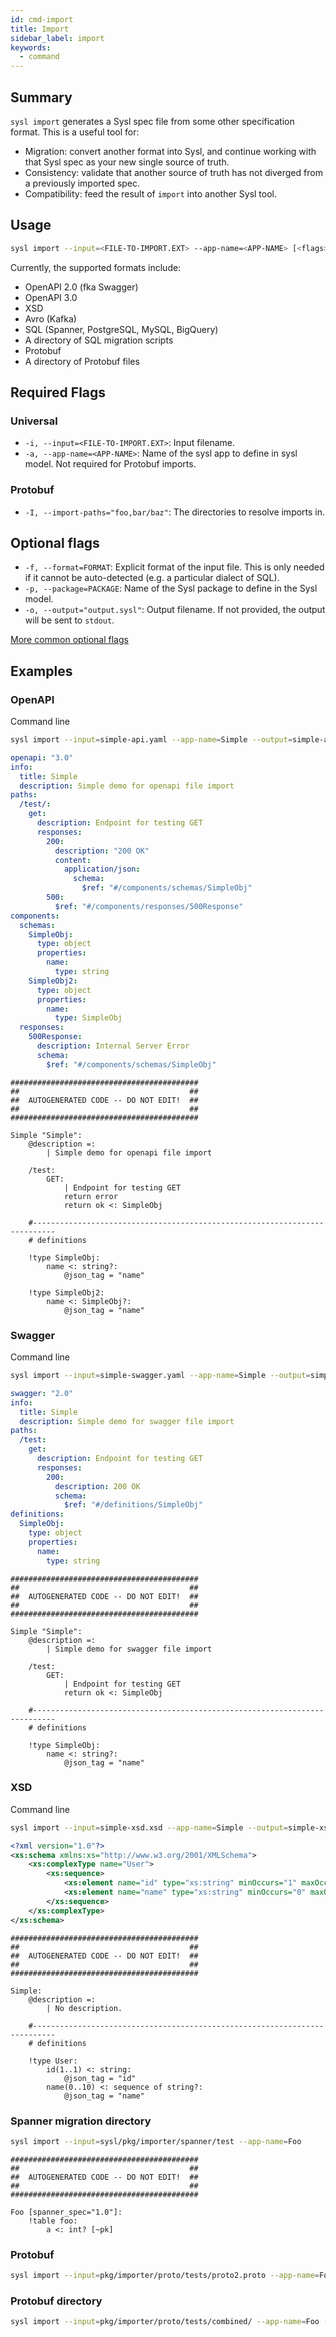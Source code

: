 ```yaml
---
id: cmd-import
title: Import
sidebar_label: import
keywords:
  - command
---
```


## Summary

`sysl import` generates a Sysl spec file from some other specification format. This is a useful tool for:

- Migration: convert another format into Sysl, and continue working with that Sysl spec as your new single source of truth.
- Consistency: validate that another source of truth has not diverged from a previously imported spec.
- Compatibility: feed the result of `import` into another Sysl tool.

## Usage

```bash
sysl import --input=<FILE-TO-IMPORT.EXT> --app-name=<APP-NAME> [<flags>]
```

Currently, the supported formats include:

- OpenAPI 2.0 (fka Swagger)
- OpenAPI 3.0
- XSD
- Avro (Kafka)
- SQL (Spanner, PostgreSQL, MySQL, BigQuery)
- A directory of SQL migration scripts
- Protobuf
- A directory of Protobuf files

## Required Flags

### Universal

- `-i, --input=<FILE-TO-IMPORT.EXT>`: Input filename.
- `-a, --app-name=<APP-NAME>`: Name of the sysl app to define in sysl model. Not required for Protobuf imports.

### Protobuf

- `-I, --import-paths="foo,bar/baz"`: The directories to resolve imports in.

## Optional flags

- `-f, --format=FORMAT`: Explicit format of the input file. This is only needed if it cannot be auto-detected (e.g. a particular dialect of SQL).
- `-p, --package=PACKAGE`: Name of the Sysl package to define in the Sysl model.
- `-o, --output="output.sysl"`: Output filename. If not provided, the output will be sent to `stdout`.

[More common optional flags](common-flags.md)

## Examples

### OpenAPI

Command line

```bash
sysl import --input=simple-api.yaml --app-name=Simple --output=simple-api.sysl
```

```yaml title="Input OpenAPI file: simple-api.yaml"
openapi: "3.0"
info:
  title: Simple
  description: Simple demo for openapi file import
paths:
  /test/:
    get:
      description: Endpoint for testing GET
      responses:
        200:
          description: "200 OK"
          content:
            application/json:
              schema:
                $ref: "#/components/schemas/SimpleObj"
        500:
          $ref: "#/components/responses/500Response"
components:
  schemas:
    SimpleObj:
      type: object
      properties:
        name:
          type: string
    SimpleObj2:
      type: object
      properties:
        name:
          type: SimpleObj
  responses:
    500Response:
      description: Internal Server Error
      schema:
        $ref: "#/components/schemas/SimpleObj"
```

```sysl title="Output Sysl file: simple-api.sysl"
##########################################
##                                      ##
##  AUTOGENERATED CODE -- DO NOT EDIT!  ##
##                                      ##
##########################################

Simple "Simple":
    @description =:
        | Simple demo for openapi file import

    /test:
        GET:
            | Endpoint for testing GET
            return error
            return ok <: SimpleObj

    #---------------------------------------------------------------------------
    # definitions

    !type SimpleObj:
        name <: string?:
            @json_tag = "name"

    !type SimpleObj2:
        name <: SimpleObj?:
            @json_tag = "name"
```

### Swagger

Command line

```bash
sysl import --input=simple-swagger.yaml --app-name=Simple --output=simple-swagger.sysl
```

```yaml title="Input Swagger file: simple-swagger.yaml"
swagger: "2.0"
info:
  title: Simple
  description: Simple demo for swagger file import
paths:
  /test:
    get:
      description: Endpoint for testing GET
      responses:
        200:
          description: 200 OK
          schema:
            $ref: "#/definitions/SimpleObj"
definitions:
  SimpleObj:
    type: object
    properties:
      name:
        type: string
```

```sysl title="Output Sysl file: simple-swagger.sysl"
##########################################
##                                      ##
##  AUTOGENERATED CODE -- DO NOT EDIT!  ##
##                                      ##
##########################################

Simple "Simple":
    @description =:
        | Simple demo for swagger file import

    /test:
        GET:
            | Endpoint for testing GET
            return ok <: SimpleObj

    #---------------------------------------------------------------------------
    # definitions

    !type SimpleObj:
        name <: string?:
            @json_tag = "name"
```

### XSD

Command line

```bash
sysl import --input=simple-xsd.xsd --app-name=Simple --output=simple-xsd.sysl
```

```xsd title="Input XSD file: simple-xsd.xsd"
<?xml version="1.0"?>
<xs:schema xmlns:xs="http://www.w3.org/2001/XMLSchema">
    <xs:complexType name="User">
        <xs:sequence>
            <xs:element name="id" type="xs:string" minOccurs="1" maxOccurs="1"/>
            <xs:element name="name" type="xs:string" minOccurs="0" maxOccurs="10"/>
        </xs:sequence>
    </xs:complexType>
</xs:schema>
```

```sysl title="Output Sysl file: simple-xsd.sysl"
##########################################
##                                      ##
##  AUTOGENERATED CODE -- DO NOT EDIT!  ##
##                                      ##
##########################################

Simple:
    @description =:
        | No description.

    #---------------------------------------------------------------------------
    # definitions

    !type User:
        id(1..1) <: string:
            @json_tag = "id"
        name(0..10) <: sequence of string?:
            @json_tag = "name"
```

### Spanner migration directory

```bash
sysl import --input=sysl/pkg/importer/spanner/test --app-name=Foo
```

```sysl
##########################################
##                                      ##
##  AUTOGENERATED CODE -- DO NOT EDIT!  ##
##                                      ##
##########################################

Foo [spanner_spec="1.0"]:
    !table foo:
        a <: int? [~pk]
```

### Protobuf

```bash
sysl import --input=pkg/importer/proto/tests/proto2.proto --app-name=Foo --output=pkg/importer/proto/tests/combined/proto2.sysl --import-paths=pkg/importer/proto/tests/
```

### Protobuf directory

```bash
sysl import --input=pkg/importer/proto/tests/combined/ --app-name=Foo --output=pkg/importer/proto/tests/combined/combined.sysl --import-paths=pkg/importer/proto/tests/combined --format=ProtobufDir
```
